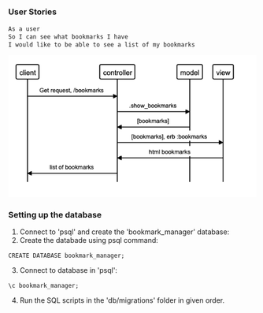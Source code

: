 ### User Stories
```
As a user 
So I can see what bookmarks I have
I would like to be able to see a list of my bookmarks
```
![alt text](public/domain_model.png 'User story domain model')

### Setting up the database

1. Connect to 'psql' and create the 'bookmark_manager' database:
2. Create the databade using psql command:
```
CREATE DATABASE bookmark_manager;
```
3. Connect to database in 'psql':
```
\c bookmark_manager;
```
4. Run the SQL scripts in the 'db/migrations' folder in given order.